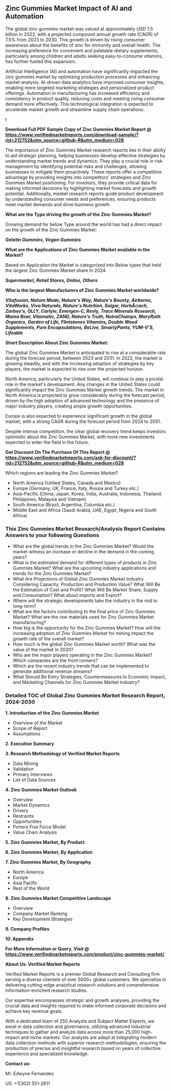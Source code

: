 <h2>Zinc Gummies Market Impact of AI and Automation</h2><p>The global zinc gummies market was valued at approximately USD 1.5 billion in 2022, with a projected compound annual growth rate (CAGR) of 7.5% from 2023 to 2030. This growth is driven by rising consumer awareness about the benefits of zinc for immunity and overall health. The increasing preference for convenient and palatable dietary supplements, particularly among children and adults seeking easy-to-consume vitamins, has further fueled this expansion.</p><p>Artificial Intelligence (AI) and automation have significantly impacted the zinc gummies market by optimizing production processes and enhancing market analysis. AI-driven data analytics have improved consumer insights, enabling more targeted marketing strategies and personalized product offerings. Automation in manufacturing has increased efficiency and consistency in product quality, reducing costs and meeting rising consumer demand more effectively. This technological integration is expected to accelerate market growth and streamline supply chain operations.</p>t</p><p id="" class=""><strong>Download Full PDF Sample Copy of Zinc Gummies Market Report @ <a href="https://www.verifiedmarketreports.com/download-sample/?rid=212752&utm_source=github-R&utm_medium=028" target="_blank">https://www.verifiedmarketreports.com/download-sample/?rid=212752&utm_source=github-R&utm_medium=028</a></strong></p><p>The importance of&nbsp;Zinc Gummies Market research reports lies in their ability to aid strategic planning, helping businesses develop effective strategies by understanding market trends and dynamics. They play a crucial role in risk management by identifying potential risks and challenges, allowing businesses to mitigate them proactively. These reports offer a competitive advantage by providing insights into competitors' strategies and Zinc Gummies Market positioning. For investors, they provide critical data for making informed decisions by highlighting market forecasts and growth potential. Additionally, market research reports guide product development by understanding consumer needs and preferences, ensuring products meet market demands and drive business growth.</p><p><strong>What are the&nbsp;Type driving the growth of the Zinc Gummies Market?</strong></p><p id="" class="">Growing demand for below Type around the world has had a direct impact on the growth of the Zinc Gummies Market:</p><em><strong>Gelatin Gummies, Vegan Gummies</strong></em></p><strong>What are the&nbsp;Applications&nbsp;of Zinc Gummies Market available in the Market?</strong></p><p id="" class="">Based on Application the Market is categorized into Below types that held the largest Zinc Gummies Market share In 2024.</p><em><strong>Supermarket, Retail Stores, Online, Others</strong></em></p><strong>Who is the largest Manufacturers of Zinc Gummies Market worldwide?</strong></p><p><em><strong>Vitafusion, Nature Made, Nature's Way, Nature's Bounty, Airborne, VitaWorks, Viva Naturals, Nature's Nutrition, Solgar, HorbÃ¤ach, Zarbee's, OLLY, Carlyle, Emergen-C, Revly, Trace Minerals Research, Mama Bear, Vitamatic, ZAND, Nature's Truth, NutraChamps, MaryRuth Organics, Garden of Life, Flintstones Vitamins, Double Wood Supplements, Pure Encapsulations, BeLive, SmartyPants, YUM-V'S, Lifeable</strong></em></p><p id="" class=""><strong>Short Description About Zinc Gummies Market:</strong></p><p>The global Zinc Gummies Market is anticipated to rise at a considerable rate during the forecast period, between 2023 and 2031. In 2022, the market is growing steadily, and with the increasing adoption of strategies by key players, the market is expected to rise over the projected horizon.</p><p>North America, particularly the United States, will continue to play a pivotal role in the market's development. Any changes in the United States could significantly impact the Zinc Gummies Market growth trends. The market in North America is projected to grow considerably during the forecast period, driven by the high adoption of advanced technology and the presence of major industry players, creating ample growth opportunities.</p><p>Europe is also expected to experience significant growth in the global market, with a strong CAGR during the forecast period from 2024 to 2031.</p><p>Despite intense competition, the clear global recovery trend keeps investors optimistic about the Zinc Gummies Market, with more new investments expected to enter the field in the future.</p><p id="" class=""><strong>Get Discount On The Purchase Of This Report @ <a href="https://www.verifiedmarketreports.com/ask-for-discount/?rid=212752&utm_source=github-R&utm_medium=028" target="_blank">https://www.verifiedmarketreports.com/ask-for-discount/?rid=212752&utm_source=github-R&utm_medium=028</a></strong></p>Which regions are leading the Zinc Gummies Market?</p><ul><li>North America (United States, Canada and Mexico)</li><li>Europe (Germany, UK, France, Italy, Russia and Turkey etc.)</li><li>Asia-Pacific (China, Japan, Korea, India, Australia, Indonesia, Thailand, Philippines, Malaysia and Vietnam)</li><li>South America (Brazil, Argentina, Columbia etc.)</li><li>Middle East and Africa (Saudi Arabia, UAE, Egypt, Nigeria and South Africa)</li></ul><h3 id="" class="">This Zinc Gummies Market Research/Analysis Report Contains Answers to your following Questions</h3><ul><li>What are the global trends in the Zinc Gummies Market? Would the market witness an increase or decline in the demand in the coming years?</li><li>What is the estimated demand for different types of products in Zinc Gummies Market? What are the upcoming industry applications and trends for the Zinc Gummies Market?</li><li>What Are Projections of Global Zinc Gummies Market Industry Considering Capacity, Production and Production Value? What Will Be the Estimation of Cost and Profit? What Will Be Market Share, Supply and Consumption? What about imports and Export?</li><li>Where will the strategic developments take the industry in the mid to long-term?</li><li>What are the factors contributing to the final price of Zinc Gummies Market? What are the raw materials used for Zinc Gummies Market manufacturing?</li><li>How big is the opportunity for the Zinc Gummies Market? How will the increasing adoption of Zinc Gummies Market for mining impact the growth rate of the overall market?</li><li>How much is the global Zinc Gummies Market worth? What was the value of the market In 2020?</li><li>Who are the major players operating in the Zinc Gummies Market? Which companies are the front runners?</li><li>Which are the recent industry trends that can be implemented to generate additional revenue streams?</li><li>What Should Be Entry Strategies, Countermeasures to Economic Impact, and Marketing Channels for Zinc Gummies Market Industry?</li></ul><h3 id="" class="">Detailed TOC of Global Zinc Gummies Market Research Report, 2024-2030</h3><p id="" class=""><strong>1. Introduction of the Zinc Gummies Market</strong></p><ul><li>Overview of the Market</li><li>Scope of Report</li><li>Assumptions</li></ul><p id="" class=""><strong>2. Executive Summary</strong></p><p id="" class=""><strong>3. Research Methodology of Verified Market Reports</strong></p><ul><li>Data Mining</li><li>Validation</li><li>Primary Interviews</li><li>List of Data Sources</li></ul><p id="" class=""><strong>4. Zinc Gummies Market Outlook</strong></p><ul><li>Overview</li><li>Market Dynamics</li><li>Drivers</li><li>Restraints</li><li>Opportunities</li><li>Porters Five Force Model</li><li>Value Chain Analysis</li></ul><p id="" class=""><strong>5. Zinc Gummies Market, By Product</strong></p><p id="" class=""><strong>6. Zinc Gummies Market, By Application</strong></p><p id="" class=""><strong>7. Zinc Gummies Market, By Geography</strong></p><ul><li>North America</li><li>Europe</li><li>Asia Pacific</li><li>Rest of the World</li></ul><p id="" class=""><strong>8. Zinc Gummies Market Competitive Landscape</strong></p><ul><li>Overview</li><li>Company Market Ranking</li><li>Key Development Strategies</li></ul><p id="" class=""><strong>9. Company Profiles</strong></p><p id="" class=""><strong>10. Appendix</strong></p><p id="" class=""><strong>For More Information or Query, Visit @ <a href="https://www.verifiedmarketreports.com/product/zinc-gummies-market/" target="_blank">https://www.verifiedmarketreports.com/product/zinc-gummies-market/</a></strong></p><p id="" class=""><strong>About Us: Verified Market Reports</strong></p><p id="" class="">Verified Market Reports is a premier Global Research and Consulting firm serving a diverse clientele of over 5000+ global customers. We specialize in delivering cutting-edge analytical research solutions and comprehensive information-enriched research studies.</p><p id="" class="">Our expertise encompasses strategic and growth analyses, providing the crucial data and insights required to make informed corporate decisions and achieve key revenue goals.</p><p id="" class="">With a dedicated team of 250 Analysts and Subject Matter Experts, we excel in data collection and governance, utilizing advanced industrial techniques to gather and analyze data across more than 25,000 high-impact and niche markets. Our analysts are adept at integrating modern data collection methods with superior research methodologies, ensuring the production of precise and insightful research based on years of collective experience and specialized knowledge.</p><p id="" class=""><strong>Contact us:</strong></p><p id="" class="">Mr. Edwyne Fernandes</p><p id="" class="">US: +1(302) 551-2611</p>